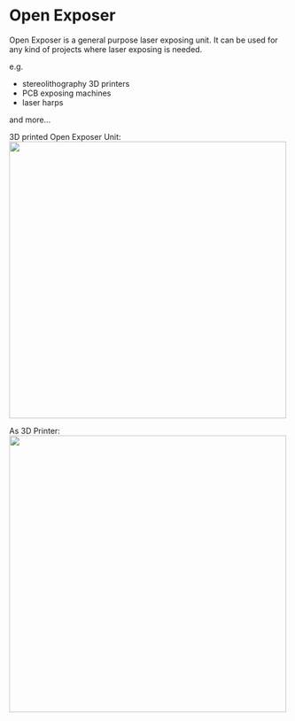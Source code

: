 Open Exposer
===========

Open Exposer is a general purpose laser exposing unit. It can be used for any kind of projects where laser exposing is needed.

e.g.
- stereolithography 3D printers
- PCB exposing machines
- laser harps

and more...

3D printed Open Exposer Unit: 
<img src="http://www.mariolukas.de/wp-content/uploads/2014/05/IMG_1139.jpg" width="500">

As 3D Printer: 
<img src="http://www.mariolukas.de/wp-content/uploads/2014/05/IMG_1199.jpg" width="500">